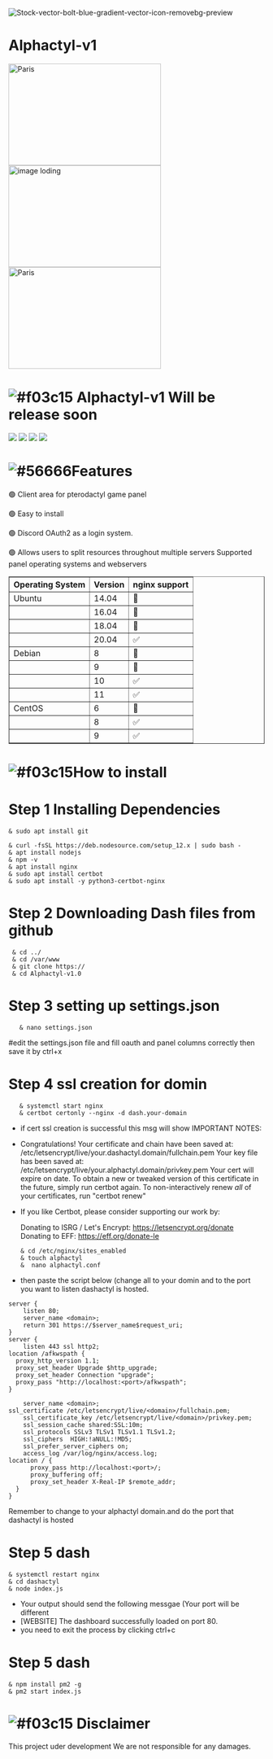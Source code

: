 <a><img src="https://i.ibb.co/S51KCkq/Letter-a-logo-icon-design-vector-22731542-removebg-preview-1.png" alt="Stock-vector-bolt-blue-gradient-vector-icon-removebg-preview" border="0"></a>
# Alphactyl-v1
<a><div class="flip-box">
  <div class="flip-box-inner">
    <div class="flip-box-front">
      <img src="https://i.ibb.co/njVRgJW/letter-a-logo-icon-design-vector-22731542-removebg-preview-1.png" alt="Paris" style="width:300px;height:200px">      <img src="https://i.ibb.co/g6szkq7/Screenshot-3.png" alt=" image loding " style="width:300px;height:200px">      <img src="https://i.ibb.co/zxj84L1/Screenshot-4.png" alt="Paris" style="width:300px;height:200px">
    </div>
  </div>
</div>
   </a>
    
# ![#f03c15](https://via.placeholder.com/15/f03c15/000000?text=+) Alphactyl-v1 Will be release soon

[![](https://img.shields.io/badge/github-blue?style=for-the-badge)](https://cp.alphanodes.xyz)
[![](https://img.shields.io/badge/website-blueviolet?style=for-the-badge)](https://cp.alphanodes.xyz)
[![](https://img.shields.io/badge/API-yellow?style=for-the-badge)](https://cp.alphanodes.xyz)
[![](https://img.shields.io/badge/Donate-orange?style=for-the-badge)](https://cp.alphanodes.xyz)

# ![#56666](https://via.placeholder.com/15/Z999999/000000?text=+)Features 

🟢 Client area for pterodactyl game panel 

🟢 Easy to install 

🟢 Discord OAuth2 as a login system.

🟢 Allows users to split resources throughout multiple servers
<bold>Supported panel operating systems and webservers</bold>
<table border="1" color="red">
   <tr>
      <th>Operating System</th>
      <th>Version</th>
       <th>nginx support</th>
   </tr>
   <tr>
      <td>Ubuntu</td>
      <td>14.04</td>
      <td>🔴</td>
   </tr>
    <tr>
      <td></td>
      <td>16.04</td>
      <td>🔴</td>
   </tr>
       <tr>
      <td></td>
      <td>18.04</td>
      <td>🔴</td>
   </tr>
    <tr>
      <td></td>
      <td>20.04</td>
      <td>✅</td>
   </tr>
       <tr>
      <td>Debian</td>
      <td>8</td>
      <td>🔴</td>
   </tr>
       <tr>
      <td></td>
      <td>9</td>
      <td>🔴</td>
   </tr>
       <tr>
      <td></td>
      <td>10</td>
      <td>✅</td>
   </tr>
       <tr>
      <td></td>
      <td>11</td>
      <td>✅</td>
   </tr>
       <tr>
      <td>CentOS</td>
      <td>6</td>
      <td>🔴</td>
   </tr>
       <tr>
      <td></td>
      <td>8</td>
      <td>✅</td>
   </tr>
       <tr>
      <td></td>
      <td>9</td>
      <td>✅</td>
   </tr>
   </table>
    
# ![#f03c15](https://via.placeholder.com/15/S9999/000000?text=+)How to install

# Step 1 Installing Dependencies
   
    & sudo apt install git
   
    & curl -fsSL https://deb.nodesource.com/setup_12.x | sudo bash -
    & apt install nodejs
    & npm -v
    & apt install nginx
    & sudo apt install certbot
    & sudo apt install -y python3-certbot-nginx
   
# Step 2 Downloading Dash files from github
     & cd ../
     & cd /var/www
     & git clone https://
     & cd Alphactyl-v1.0
   
# Step 3 setting up settings.json
       & nano settings.json
 #edit the settings.json file and fill oauth and panel columns correctly then save it by ctrl+x
 
# Step 4 ssl creation for domin
       & systemctl start nginx
       & certbot certonly --nginx -d dash.your-domain
* if cert ssl creation is successful this msg will show
IMPORTANT NOTES:
 - Congratulations! Your certificate and chain have been saved at:
   /etc/letsencrypt/live/your.dashactyl.domain/fullchain.pem
   Your key file has been saved at:
   /etc/letsencrypt/live/your.alphactyl.domain/privkey.pem
   Your cert will expire on date. To obtain a new or tweaked
   version of this certificate in the future, simply run certbot
   again. To non-interactively renew *all* of your certificates, run
   "certbot renew"
 - If you like Certbot, please consider supporting our work by:

   Donating to ISRG / Let's Encrypt:   https://letsencrypt.org/donate
   Donating to EFF:                    https://eff.org/donate-le
   
       & cd /etc/nginx/sites_enabled
       & touch alphactyl
       &  nano alphactyl.conf
* then paste the script below (change all <domin> to your domin and <port> to the port you want to listen 
dashactyl is hosted.

```Nginx
server {
    listen 80;
    server_name <domain>;
    return 301 https://$server_name$request_uri;
}
server {
    listen 443 ssl http2;
location /afkwspath {
  proxy_http_version 1.1;
  proxy_set_header Upgrade $http_upgrade;
  proxy_set_header Connection "upgrade";
  proxy_pass "http://localhost:<port>/afkwspath";
}
    
    server_name <domain>;
ssl_certificate /etc/letsencrypt/live/<domain>/fullchain.pem;
    ssl_certificate_key /etc/letsencrypt/live/<domain>/privkey.pem;
    ssl_session_cache shared:SSL:10m;
    ssl_protocols SSLv3 TLSv1 TLSv1.1 TLSv1.2;
    ssl_ciphers  HIGH:!aNULL:!MD5;
    ssl_prefer_server_ciphers on;
    access_log /var/log/nginx/access.log;
location / {
      proxy_pass http://localhost:<port>/;
      proxy_buffering off;
      proxy_set_header X-Real-IP $remote_addr;
  }
}
```

   
Remember to change <domain> to your alphactyl domain.and <port> do the port that dashactyl is hosted
# Step 5 dash  
   
    & systemctl restart nginx
    & cd dashactyl
    & node index.js
* Your output should send the following messgae (Your port will be different
* [WEBSITE] The dashboard successfully loaded on port 80.
* you need to exit the process by clicking ctrl+c

# Step 5 dash
   
    & npm install pm2 -g
    & pm2 start index.js
   
# ![#f03c15](https://via.placeholder.com/15/f03c15/000000?text=+) Disclaimer
This project uder development We are not responsible for any damages.

